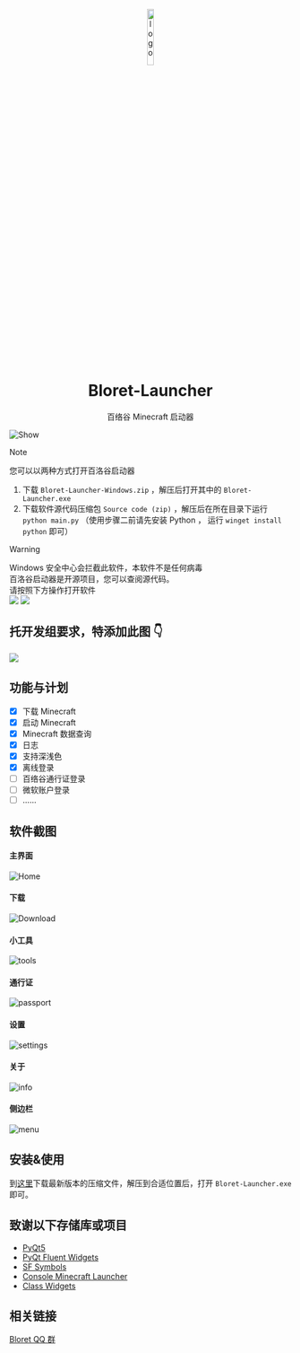 <p align="center">
  <img width="16%" align="center" src="icons/bloret.png" alt="logo">
</p>
  <h1 align="center">
  Bloret-Launcher
</h1>
<p align="center">
 百络谷 Minecraft 启动器
</p>

![Show](img/show.gif)

> [!NOTE]
> 您可以以两种方式打开百洛谷启动器
> 1. 下载 `Bloret-Launcher-Windows.zip` ，解压后打开其中的 `Bloret-Launcher.exe`
> 2. 下载软件源代码压缩包 `Source code (zip)` ，解压后在所在目录下运行 `python main.py`
>    （使用步骤二前请先安装 Python ， 运行 `winget install python` 即可）

> [!WARNING]
> Windows 安全中心会拦截此软件，本软件不是任何病毒  
> 百洛谷启动器是开源项目，您可以查阅源代码。  
> 请按照下方操作打开软件  
> ![](img/Windows1.jpg)
> ![](img/Windows2.jpg)

## 托开发组要求，特添加此图 👇

![](img/if-not-use-jiedi-will.jpg)

## 功能与计划
- [x] 下载 Minecraft
- [x] 启动 Minecraft
- [x] Minecraft 数据查询
- [x] 日志
- [x] 支持深浅色
- [x] 离线登录
- [ ] 百络谷通行证登录
- [ ] 微软账户登录
- [ ] ……
## 软件截图
#### 主界面
![Home](img/Home.png)
#### 下载
![Download](img/Download.png)
#### 小工具
![tools](img/tools.png)
#### 通行证
![passport](img/passport.png)
#### 设置
![settings](img/settings.png)
#### 关于
![info](img/info.png)
#### 侧边栏
![menu](img/menu.png)
## 安装&使用
到[这里](https://github.com/BloretCrew/Bloret-Launcher/releases)下载最新版本的压缩文件，解压到合适位置后，打开 `Bloret-Launcher.exe` 即可。
## 致谢以下存储库或项目
- [PyQt5](https://www.riverbankcomputing.com/static/Docs/PyQt5/)
- [PyQt Fluent Widgets](https://github.com/zhiyiYo/PyQt-Fluent-Widgets)
- [SF Symbols](https://developer.apple.com/cn/sf-symbols/)
- [Console Minecraft Launcher](https://github.com/MrShieh-X/console-minecraft-launcher)
- [Class Widgets](https://github.com/Class-Widgets/Class-Widgets)
## 相关链接
[Bloret QQ 群](https://qm.qq.com/q/clE5KHaVDG)
